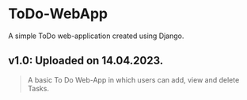 # ToDo-WebApp
A simple ToDo web-application created using Django.
 
## **v1.0: Uploaded on 14.04.2023.**  
> A basic To Do Web-App in which users can add, view and delete Tasks.
